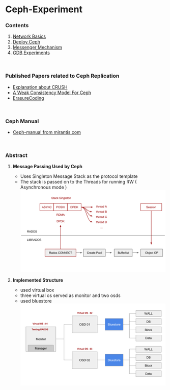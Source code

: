 # Ceph-Experiment

### Contents
1. [Network Basics](/network-basic)
2. [Deploy Ceph](/ceph-deploy)
3. [Messenger Mechanism](/messenger)
4. [GDB Experiments](/gdb-Experiment)

<br>


### Published Papers related to Ceph Replication
- [Explanation about CRUSH](Ceph-Replication/crush.md)
- [A Weak Consistency Model For Ceph](Ceph-Replication/weak.md)
- [ErasureCoding](ErasureCoding-Experiment)

<br>

### Ceph Manual
- [Ceph-manual from mirantis.com](Ceph-manual/mirantis.md)


<br>

### Abstract

1. **Message Passing Used by Ceph**
    - Uses Singleton Message Stack as the protocol template
    - The stack is passed on to the Threads for running RW ( Asynchronous mode )
![image-2](img/2_i.png)


2. **Implemented Structure**
    - used virtual box
    - three virtual os served as monitor and two osds
    - used bluestore
![ceph_structure](/ceph-deploy/ceph_test.png)
